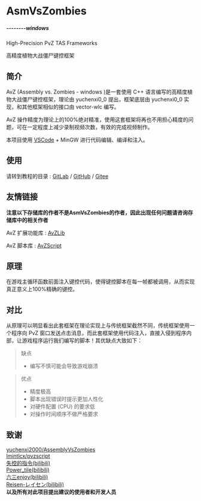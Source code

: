 <!--
 * @Coding: utf-8
 * @Author: vector-wlc
 * @Date: 2021-02-11 16:52:23
 * @Description: 
-->
# AsmVsZombies

#####                                                                                                                                                                                                       --------windows

High-Precision PvZ TAS Frameworks

高精度植物大战僵尸键控框架

## 简介

AvZ (Assembly vs. Zombies - windows )是一套使用 C++ 语言编写的高精度植物大战僵尸键控框架，理论由 yuchenxi0_0 提出，框架底层由 yuchenxi0_0 实现，和其他框架相似的接口由 vector-wlc 编写。

AvZ 操作精度为理论上的100%绝对精准，使用这套框架将再也不用担心精度的问题，可在一定程度上减少录制视频次数，有效的完成视频制作。

本项目使用 [VSCode](https://code.visualstudio.com/) + MinGW 进行代码编辑、编译和注入。 


## 使用

请转到教程的目录 :  [GitLab](https://gitlab.com/vector-wlc/AsmVsZombies/blob/master/tutorial/0catalogue.md) / [GitHub](https://github.com/vector-wlc/AsmVsZombies/blob/master/tutorial/0catalogue.md) / [Gitee](https://gitee.com/vector-wlc/AsmVsZombies/blob/master/tutorial/0catalogue.md)


## 友情链接
**注意以下存储库的作者不是AsmVsZombies的作者，因此出现任何问题请咨询存储库中的相关作者**

AvZ 扩展功能库 : [AvZLib](https://github.com/qrmd0/AvZLib)

AvZ 脚本库 : [AvZScript](https://github.com/qrmd0/AvZScript)

## 原理

在游戏主循环函数前面注入键控代码，使得键控脚本在每一帧都被调用，从而实现真正意义上100%精确的键控。

## 对比

从原理可以明显看出此套框架在理论实现上与传统框架截然不同，传统框架使用一个程序向 PvZ 窗口发送点击消息，而此套框架使用代码注入，直接入侵到程序内部，让游戏程序运行我们编写的脚本！其优缺点大致如下：

> 缺点 
>
> * 编写不慎可能会导致游戏崩溃

> 优点
>
> * 精度极高
> * 脚本出现错误时提示更加人性化
> * 对硬件配置 (CPU) 的要求低
> * 对操作时间顺序不做严格要求

## 致谢
[yuchenxi2000/AssemblyVsZombies](https://github.com/yuchenxi2000/AssemblyVsZombies)<br>
[lmintlcx/pvzscript](https://github.com/lmintlcx/pvzscripts)<br>
[失控的指令(bilibili)](https://space.bilibili.com/147204150/)<br>
[Power_tile(bilibili)](https://space.bilibili.com/367385512)<br>
[六三enjoy(bilibili)](https://space.bilibili.com/660622963)<br>
[Reisen-レイセン(bilibili)](https://space.bilibili.com/323002513)<br>
<strong>以及所有对此项目提出建议的使用者和开发人员</strong>
